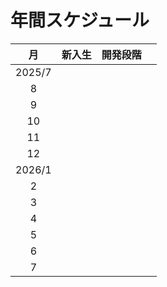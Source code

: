 # 年間スケジュール
|月|新入生|開発段階||
|:--:|:--:|:--:|:--:|
|2025/7|||||
|8|||||
|9|||||
|10|||||
|11|||||
|12|||||
|2026/1|||||
|2|||||
|3|||||
|4|||||
|5|||||
|6|||||
|7|||||
